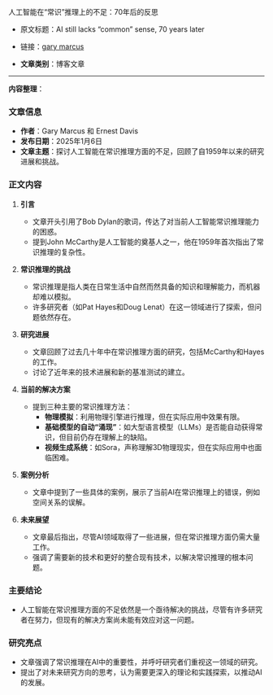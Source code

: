 人工智能在“常识”推理上的不足：70年后的反思
- 原文标题：AI still lacks “common” sense, 70 years later
- 链接：[gary marcus](https://garymarcus.substack.com/p/ai-still-lacks-common-sense-70-years?utm_source=post-email-title&publication_id=888615&post_id=154159043&utm_campaign=email-post-title&isFreemail=true&r=208yzy&triedRedirect=true&utm_medium=email)

- **文章类别**：博客文章

---
**内容整理**：

### 文章信息
- **作者**：Gary Marcus 和 Ernest Davis
- **发布日期**：2025年1月6日
- **文章主题**：探讨人工智能在常识推理方面的不足，回顾了自1959年以来的研究进展和挑战。

### 正文内容
1. **引言**
   - 文章开头引用了Bob Dylan的歌词，传达了对当前人工智能常识推理能力的困惑。
   - 提到John McCarthy是人工智能的奠基人之一，他在1959年首次指出了常识推理的复杂性。

2. **常识推理的挑战**
   - 常识推理是指人类在日常生活中自然而然具备的知识和理解能力，而机器却难以模拟。
   - 许多研究者（如Pat Hayes和Doug Lenat）在这一领域进行了探索，但问题依然存在。

3. **研究进展**
   - 文章回顾了过去几十年中在常识推理方面的研究，包括McCarthy和Hayes的工作。
   - 讨论了近年来的技术进展和新的基准测试的建立。

4. **当前的解决方案**
   - 提到三种主要的常识推理方法：
     - **物理模拟**：利用物理引擎进行推理，但在实际应用中效果有限。
     - **基础模型的自动“涌现”**：如大型语言模型（LLMs）是否能自动获得常识，但目前仍存在理解上的缺陷。
     - **视频生成系统**：如Sora，声称理解3D物理现实，但在实际应用中也面临困难。

5. **案例分析**
   - 文章中提到了一些具体的案例，展示了当前AI在常识推理上的错误，例如空间关系的误解。

6. **未来展望**
   - 文章最后指出，尽管AI领域取得了一些进展，但在常识推理方面仍需大量工作。
   - 强调了需要新的技术和更好的整合现有技术，以解决常识推理的根本问题。

### 主要结论
- 人工智能在常识推理方面的不足依然是一个亟待解决的挑战，尽管有许多研究者在努力，但现有的解决方案尚未能有效应对这一问题。

### 研究亮点
- 文章强调了常识推理在AI中的重要性，并呼吁研究者们重视这一领域的研究。
- 提出了对未来研究方向的思考，认为需要更深入的理论和实践探索，以推动AI的发展。

